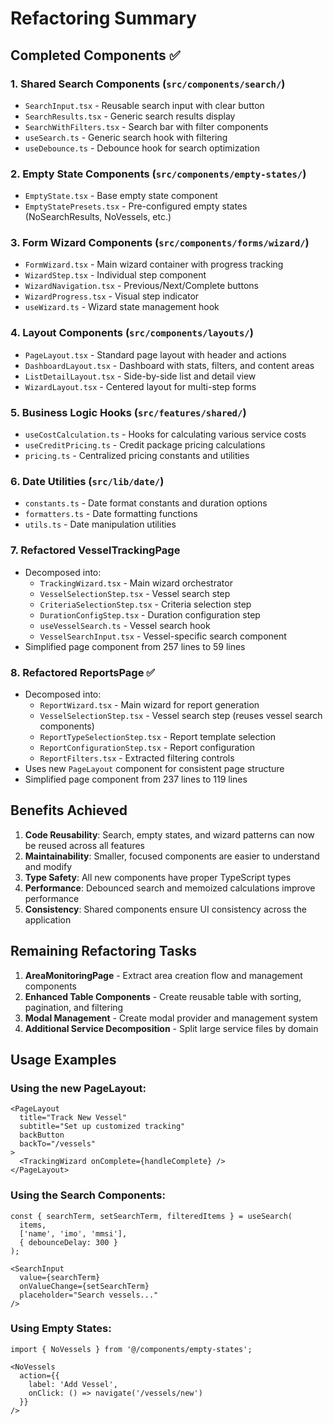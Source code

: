 # Refactoring Summary

## Completed Components ✅

### 1. **Shared Search Components** (`src/components/search/`)
- `SearchInput.tsx` - Reusable search input with clear button
- `SearchResults.tsx` - Generic search results display
- `SearchWithFilters.tsx` - Search bar with filter components
- `useSearch.ts` - Generic search hook with filtering
- `useDebounce.ts` - Debounce hook for search optimization

### 2. **Empty State Components** (`src/components/empty-states/`)
- `EmptyState.tsx` - Base empty state component
- `EmptyStatePresets.tsx` - Pre-configured empty states (NoSearchResults, NoVessels, etc.)

### 3. **Form Wizard Components** (`src/components/forms/wizard/`)
- `FormWizard.tsx` - Main wizard container with progress tracking
- `WizardStep.tsx` - Individual step component
- `WizardNavigation.tsx` - Previous/Next/Complete buttons
- `WizardProgress.tsx` - Visual step indicator
- `useWizard.ts` - Wizard state management hook

### 4. **Layout Components** (`src/components/layouts/`)
- `PageLayout.tsx` - Standard page layout with header and actions
- `DashboardLayout.tsx` - Dashboard with stats, filters, and content areas
- `ListDetailLayout.tsx` - Side-by-side list and detail view
- `WizardLayout.tsx` - Centered layout for multi-step forms

### 5. **Business Logic Hooks** (`src/features/shared/`)
- `useCostCalculation.ts` - Hooks for calculating various service costs
- `useCreditPricing.ts` - Credit package pricing calculations
- `pricing.ts` - Centralized pricing constants and utilities

### 6. **Date Utilities** (`src/lib/date/`)
- `constants.ts` - Date format constants and duration options
- `formatters.ts` - Date formatting functions
- `utils.ts` - Date manipulation utilities

### 7. **Refactored VesselTrackingPage**
- Decomposed into:
  - `TrackingWizard.tsx` - Main wizard orchestrator
  - `VesselSelectionStep.tsx` - Vessel search step
  - `CriteriaSelectionStep.tsx` - Criteria selection step
  - `DurationConfigStep.tsx` - Duration configuration step
  - `useVesselSearch.ts` - Vessel search hook
  - `VesselSearchInput.tsx` - Vessel-specific search component
- Simplified page component from 257 lines to 59 lines

### 8. **Refactored ReportsPage** ✅
- Decomposed into:
  - `ReportWizard.tsx` - Main wizard for report generation
  - `VesselSelectionStep.tsx` - Vessel search step (reuses vessel search components)
  - `ReportTypeSelectionStep.tsx` - Report template selection
  - `ReportConfigurationStep.tsx` - Report configuration
  - `ReportFilters.tsx` - Extracted filtering controls
- Uses new `PageLayout` component for consistent page structure
- Simplified page component from 237 lines to 119 lines

## Benefits Achieved

1. **Code Reusability**: Search, empty states, and wizard patterns can now be reused across all features
2. **Maintainability**: Smaller, focused components are easier to understand and modify
3. **Type Safety**: All new components have proper TypeScript types
4. **Performance**: Debounced search and memoized calculations improve performance
5. **Consistency**: Shared components ensure UI consistency across the application

## Remaining Refactoring Tasks

1. **AreaMonitoringPage** - Extract area creation flow and management components
2. **Enhanced Table Components** - Create reusable table with sorting, pagination, and filtering
3. **Modal Management** - Create modal provider and management system
4. **Additional Service Decomposition** - Split large service files by domain

## Usage Examples

### Using the new PageLayout:
```tsx
<PageLayout
  title="Track New Vessel"
  subtitle="Set up customized tracking"
  backButton
  backTo="/vessels"
>
  <TrackingWizard onComplete={handleComplete} />
</PageLayout>
```

### Using the Search Components:
```tsx
const { searchTerm, setSearchTerm, filteredItems } = useSearch(
  items,
  ['name', 'imo', 'mmsi'],
  { debounceDelay: 300 }
);

<SearchInput
  value={searchTerm}
  onValueChange={setSearchTerm}
  placeholder="Search vessels..."
/>
```

### Using Empty States:
```tsx
import { NoVessels } from '@/components/empty-states';

<NoVessels
  action={{
    label: 'Add Vessel',
    onClick: () => navigate('/vessels/new')
  }}
/>
```